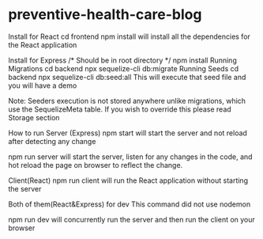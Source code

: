 # preventive-health-care-blog
Install for React
cd frontend
npm install
will install all the dependencies for the React application

Install for Express
/* Should be in root directory */
npm install
Running Migrations
cd backend
npx sequelize-cli db:migrate
Running Seeds
cd backend
npx sequelize-cli db:seed:all
This will execute that seed file and you will have a demo

Note: Seeders execution is not stored anywhere unlike migrations, which use the SequelizeMeta table. If you wish to override this please read Storage section

How to run
Server (Express)
npm start
will start the server and not reload after detecting any change

npm run server
will start the server, listen for any changes in the code, and hot reload the page on browser to reflect the change.

Client(React)
npm run client
will run the React application without starting the server

Both of them(React&Express) for dev
This command did not use nodemon

npm run dev
will concurrently run the server and then run the client on your browser
